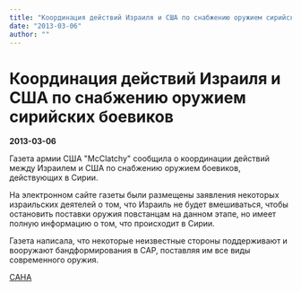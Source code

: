 ```yaml
---
title: "Координация действий Израиля и США по снабжению оружием сирийских боевиков"
date: "2013-03-06"
author: ""
---
```


# Координация действий Израиля и США по снабжению оружием сирийских боевиков

**2013-03-06** 

Газета армии США "McClatchy" сообщила о координации действий между Израилем и США по снабжению оружием боевиков, действующих в Сирии.

На электронном сайте газеты были размещены заявления некоторых израильских деятелей о том, что Израиль не будет вмешиваться, чтобы остановить поставки оружия повстанцам на данном этапе, но имеет полную информацию о том, что происходит в Сирии.

Газета написала, что некоторые неизвестные стороны поддерживают и вооружают бандформирования в САР, поставляя им все виды современного оружия.

[САНА](http://sana.sy/rus/326/2013/02/25/469256.htm)